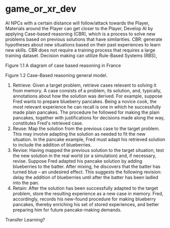 # game_or_xr_dev
AI
NPCs with a certain distance will follow/attack towards the Player,
Materials around the Player can get closer to the Player,
Develop AI by applying Case-based reasoning (CBR), which is a process to solve new problems based on previous solutions that have similarities.
CBR: generate hypotheses about new situations based on their past experiences to learn new skills.
CBR does not require a training process that requires a large training dataset.
Decision making can utilize Rule-Based Systems (RBS),

Figure 1.1 A diagram of case based reasoning in France
 
Figure 1.2 Case-Based reasoning general model.
1.	Retrieve: Given a target problem, retrieve cases relevant to solving it from memory. A case consists of a problem, its solution, and, typically, annotations about how the solution was derived. For example, suppose Fred wants to prepare blueberry pancakes. Being a novice cook, the most relevant experience he can recall is one in which he successfully made plain pancakes. The procedure he followed for making the plain pancakes, together with justifications for decisions made along the way, constitutes Fred's retrieved case.
2.	Reuse: Map the solution from the previous case to the target problem. This may involve adapting the solution as needed to fit the new situation. In the pancake example, Fred must adapt his retrieved solution to include the addition of blueberries.
3.	Revise: Having mapped the previous solution to the target situation, test the new solution in the real world (or a simulation) and, if necessary, revise. Suppose Fred adapted his pancake solution by adding blueberries to the batter. After mixing, he discovers that the batter has turned blue – an undesired effect. This suggests the following revision: delay the addition of blueberries until after the batter has been ladled into the pan.
4.	Retain: After the solution has been successfully adapted to the target problem, store the resulting experience as a new case in memory. Fred, accordingly, records his new-found procedure for making blueberry pancakes, thereby enriching his set of stored experiences, and better preparing him for future pancake-making demands.

Transfer Learning?
